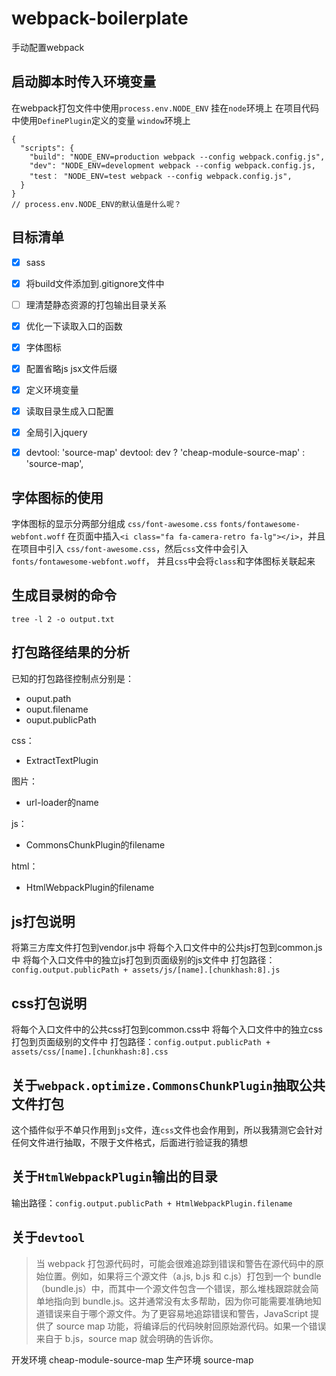 # webpack-boilerplate
手动配置webpack


## 启动脚本时传入环境变量
在webpack打包文件中使用`process.env.NODE_ENV` 挂在`node`环境上
在项目代码中使用`DefinePlugin`定义的变量 `window`环境上
```
{
  "scripts": {
    "build": "NODE_ENV=production webpack --config webpack.config.js",
    "dev": "NODE_ENV=development webpack --config webpack.config.js,
    "test： "NODE_ENV=test webpack --config webpack.config.js",
  }
}
// process.env.NODE_ENV的默认值是什么呢？
```


## 目标清单
- [x] sass
- [x] 将build文件添加到.gitignore文件中
- [ ] 理清楚静态资源的打包输出目录关系
- [x] 优化一下读取入口的函数
- [x] 字体图标
- [x] 配置省略js jsx文件后缀
- [x] 定义环境变量
- [x] 读取目录生成入口配置
- [x] 全局引入jquery
- [x] devtool: 'source-map' devtool: dev ? 'cheap-module-source-map' : 'source-map',


## 字体图标的使用
字体图标的显示分两部分组成
`css/font-awesome.css`
`fonts/fontawesome-webfont.woff`
在页面中插入`<i class="fa fa-camera-retro fa-lg"></i>`，并且在项目中引入
`css/font-awesome.css`，然后`css`文件中会引入`fonts/fontawesome-webfont.woff`，
并且`css`中会将`class`和字体图标关联起来


## 生成目录树的命令
`tree -l 2 -o output.txt`


## 打包路径结果的分析
已知的打包路径控制点分别是：
- ouput.path
- ouput.filename
- ouput.publicPath

css：
- ExtractTextPlugin

图片：
- url-loader的name

js：
- CommonsChunkPlugin的filename

html：
- HtmlWebpackPlugin的filename


## js打包说明
将第三方库文件打包到vendor.js中
将每个入口文件中的公共js打包到common.js中
将每个入口文件中的独立js打包到页面级别的js文件中
打包路径：`config.output.publicPath + assets/js/[name].[chunkhash:8].js`


## css打包说明
将每个入口文件中的公共css打包到common.css中
将每个入口文件中的独立css打包到页面级别的文件中
打包路径：`config.output.publicPath + assets/css/[name].[chunkhash:8].css`


## 关于`webpack.optimize.CommonsChunkPlugin`抽取公共文件打包
这个插件似乎不单只作用到`js`文件，连`css`文件也会作用到，所以我猜测它会针对任何文件进行抽取，不限于文件格式，后面进行验证我的猜想


## 关于`HtmlWebpackPlugin`输出的目录
输出路径：`config.output.publicPath + HtmlWebpackPlugin.filename`


## 关于`devtool`
> 当 webpack 打包源代码时，可能会很难追踪到错误和警告在源代码中的原始位置。例如，如果将三个源文件（a.js, b.js 和 c.js）打包到一个 bundle（bundle.js）中，而其中一个源文件包含一个错误，那么堆栈跟踪就会简单地指向到 bundle.js。这并通常没有太多帮助，因为你可能需要准确地知道错误来自于哪个源文件。为了更容易地追踪错误和警告，JavaScript 提供了 source map 功能，将编译后的代码映射回原始源代码。如果一个错误来自于 b.js，source map 就会明确的告诉你。

开发环境 cheap-module-source-map
生产环境 source-map


<!-- {
  test: /\.(woff2?|eot|ttf|otf)(\?.*)?$/,
  loader: 'url-loader',
  options: {
    limit: 10000,
    name: utils.assetsPath('fonts/[name].[hash:7].[ext]')
  }
}, -->


<!-- // copy custom static assets
new CopyWebpackPlugin([{
    from: path.resolve(__dirname, '../static'),
    to: config.build.assetsSubDirectory,
    ignore: ['config.js']
}]),
new CopyWebpackPlugin([{
    from: path.resolve(__dirname, '../static/config'),
    to: config.build.assetsRoot + '/config',
    // to: config.build.assetsRoot + '.static/config',
    // to: config.build.assetsSubDirectory,
    ignore: ['.*']
}]), -->